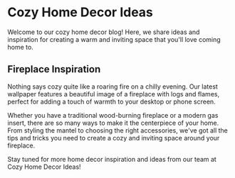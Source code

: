 <!--
Write me markdown content of website with wallpaper:

"A cozy image of a fireplace with logs and flames for a home decor or lifestyle blog."

The header of the page should not be copy of the text but rather a real content of the website which is using this wallpaper.
-->

<!--font:"Montserrat"-->

# Cozy Home Decor Ideas

Welcome to our cozy home decor blog! Here, we share ideas and inspiration for creating a warm and inviting space that you'll love coming home to. 

## Fireplace Inspiration

Nothing says cozy quite like a roaring fire on a chilly evening. Our latest wallpaper features a beautiful image of a fireplace with logs and flames, perfect for adding a touch of warmth to your desktop or phone screen. 

Whether you have a traditional wood-burning fireplace or a modern gas insert, there are so many ways to make it the centerpiece of your home. From styling the mantel to choosing the right accessories, we've got all the tips and tricks you need to create a cozy and inviting space around your fireplace. 

Stay tuned for more home decor inspiration and ideas from our team at Cozy Home Decor Ideas!
